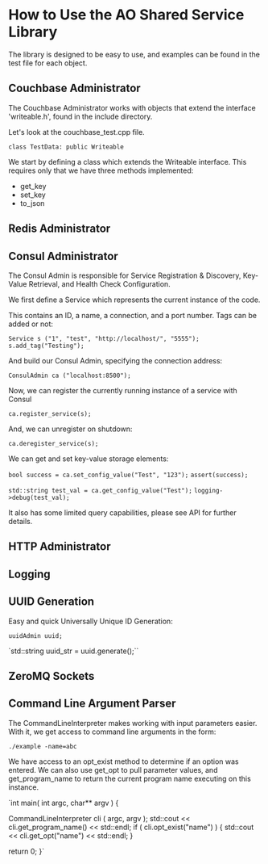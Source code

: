 # How to Use the AO Shared Service Library

The library is designed to be easy to use, and examples can be found in the test file for each object.

## Couchbase Administrator

The Couchbase Administrator works with objects that extend the interface 'writeable.h', found in the include directory.

Let's look at the couchbase_test.cpp file.

`class TestData: public Writeable`

We start by defining a class which extends the Writeable interface.  This requires only that we have three
methods implemented:

* get_key
* set_key
* to_json



## Redis Administrator

## Consul Administrator

The Consul Admin is responsible for Service Registration & Discovery, Key-Value
Retrieval, and Health Check Configuration.

We first define a Service which represents the current instance of the code.

This contains an ID, a name, a connection, and a port number.  Tags can be added or not:

`Service s ("1", "test", "http://localhost/", "5555");`
`s.add_tag("Testing");`

And build our Consul Admin, specifying the connection address:

`ConsulAdmin ca ("localhost:8500");`

Now, we can register the currently running instance of a service with Consul

`ca.register_service(s);`

And, we can unregister on shutdown:

`ca.deregister_service(s);`

We can get and set key-value storage elements:

`bool success = ca.set_config_value("Test", "123");`
`assert(success);`

`std::string test_val = ca.get_config_value("Test");`
`logging->debug(test_val);`

It also has some limited query capabilities, please see API for further details.

## HTTP Administrator

## Logging

## UUID Generation

Easy and quick Universally Unique ID Generation:

`uuidAdmin uuid;`

`std::string uuid_str = uuid.generate();``

## ZeroMQ Sockets

## Command Line Argument Parser

The CommandLineInterpreter makes working with input parameters easier.  With it,
we get access to command line arguments in the form:

`./example -name=abc`

We have access to an opt_exist method to determine if an option was entered.  We can also use get_opt to pull parameter values, and get_program_name to return the current program name executing on this instance.

`int main( int argc, char** argv )
{

CommandLineInterpreter cli ( argc, argv );
std::cout << cli.get_program_name() << std::endl;
if ( cli.opt_exist("name") ) {
  std::cout << cli.get_opt("name") << std::endl;
}

return 0;
}`
